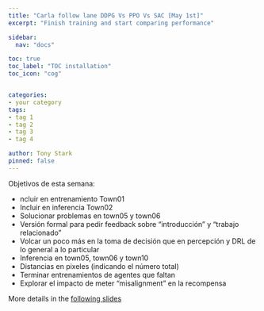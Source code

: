 ```yaml
---
title: "Carla follow lane DDPG Vs PPO Vs SAC [May 1st]"
excerpt: "Finish training and start comparing performance"

sidebar:
  nav: "docs"

toc: true
toc_label: "TOC installation"
toc_icon: "cog"


categories:
- your category
tags:
- tag 1
- tag 2
- tag 3
- tag 4

author: Tony Stark
pinned: false
---
```


Objetivos de esta semana:
* ncluir en entrenamiento Town01
* Incluir en inferencia Town02 
* Solucionar problemas en town05 y town06 
* Versión formal para pedir feedback sobre “introducción” y “trabajo relacionado” 
* Volcar un poco más en la toma de decisión que en percepción y DRL de lo general a lo particular 
* Inferencia en town05, town06 y town10 
* Distancias en pixeles (indicando el número total)
* Terminar entrenamientos de agentes que faltan 
* Explorar el impacto de meter “misalignment” en la recompensa


More details in the [following slides](https://docs.google.com/presentation/d/1UjMpyVdudKJgpiuasSHz3IxGetv8fXXtHohT2DWx-I0/edit#slide=id.g30b0a1af163_0_6)